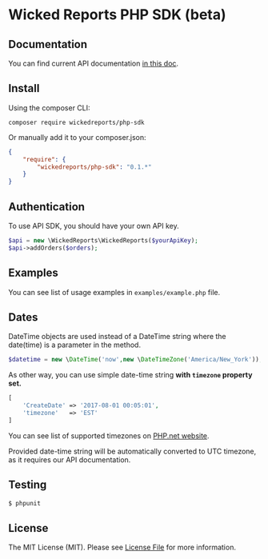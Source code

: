 # Wicked Reports PHP SDK (beta)

## Documentation
You can find current API documentation [in this doc](https://wickedreports.helpdocs.com/getting-started-with-wicked-reports/wicked-reports-api-documentation).

## Install

Using the composer CLI:

```
composer require wickedreports/php-sdk
```

Or manually add it to your composer.json:

``` json
{
    "require": {
        "wickedreports/php-sdk": "0.1.*"
    }
}
```

## Authentication
To use API SDK, you should have your own API key.

```php
$api = new \WickedReports\WickedReports($yourApiKey);
$api->addOrders($orders);
```

## Examples
You can see list of usage examples in `examples/example.php` file.


## Dates

DateTime objects are used instead of a DateTime string where the date(time) is a parameter in the method.

```php
$datetime = new \DateTime('now',new \DateTimeZone('America/New_York'));
```

As other way, you can use simple date-time string __with `timezone` property set.__

```php
[
    'CreateDate' => '2017-08-01 00:05:01',
    'timezone'   => 'EST'
]
```

You can see list of supported timezones on [PHP.net website](http://php.net/manual/en/timezones.php).

Provided date-time string will be automatically converted to UTC timezone, as it requires our API documentation.

## Testing

``` bash
$ phpunit
```


## License

The MIT License (MIT). Please see [License File](https://github.com/wickedreports/php-sdk/blob/master/LICENSE) for more information.